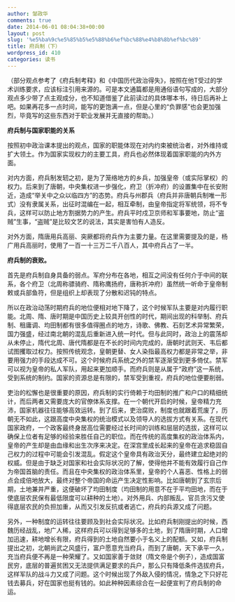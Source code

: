 ```yaml
---
author: 邹政华
comments: true
date: 2014-06-01 08:04:38+00:00
layout: post
slug: '%e5%ba%9c%e5%85%b5%e5%88%b6%ef%bc%88%e4%b8%8b%ef%bc%89'
title: 府兵制（下）
wordpress_id: 410
categories: 读书
---
```


（部分观点参考了《府兵制考释》和《中国历代政治得失》，按照在他T受过的学术训练要求，应该标注引用来源的。可是本文通篇都是用通俗语句写成的，大部分观点多少带了点主观成分，也不知道借鉴了此前读过的具体哪本书，待日后再补上吧。如果再花多一点时间，能写的更饱满一点，但是心里的“负罪感”也会更加强烈，毕竟写的这些东西对于职业发展并无直接的帮助。）

**府兵制与国家职能的关系**

按照初中政治课本提出的观点，国家的职能体现在对内约束被统治者，对外维持或扩大领土。作为国家实现权力的主要工具，府兵也必然体现着国家职能的内外方面。

对内方面，府兵制发轫之初，是为了笼络地方的乡兵，加强皇帝（或实际掌权）的权力。后来到了唐朝，中央集权进一步强化，府卫（折冲府）的设置集中在长安附近，造成“举关中之众以临四方”的态势。府兵与州郡兵（府兵并非唐朝兵制唯一形式）没有隶属关系，出征时混编在一起，相互牵制，由皇帝指定将军统领，将不专兵，这样可以防止地方割据势力的产生。府兵平时戍卫京师和军事要地，防止“盗贼”生事，“盗贼”是比较文艺的说法，其实是害怕有人造反。

对外方面，隋唐用兵高丽、突厥都将府兵作为主要力量。在这里需要提及的是，杨广用兵高丽时，使用了一百一十三万二千八百人，其中府兵占了一半。

**府兵制的衰败。**

首先是府兵制自身具备的弱点。军府分布在各地，相互之间没有任何介于中间的联系，各个府卫（北周称骠骑府、隋称鹰扬府，唐称折冲府）虽然统一听命于皇帝制敕或兵部鱼符，但是组织上却表现了分散和迟钝的特点。

所以在政治动荡时期府兵的地位便相对地下降了，这个时候军队主要是对内履行职能。北周、隋、唐时期是中国历史上较具开创性的时代，期间出现的科举制、府兵制、租庸调、均田制都有很多值得圈点的地方，诗歌、佛教、石刻艺术异常繁荣，国力强盛，经过南北朝的混乱后重新进入统一时代。但与此同时，政治上的震荡却从未停止，隋代北周、唐代隋都是在不长的时间内完成的，唐朝时武则天、韦后都试图攫取过权力。按照传统观念，皇朝更替、女人染指最高权力都是非常之举，非要用强力的手段达成不可。这个时候府兵系统之外的禁军逐渐受到更多倚仗。禁军可以视为皇帝的私人军队，用起来更加顺手。而府兵则是从属于“政府”这一系统，受到系统的制约。国家的资源总是有限的，禁军受到重视，府兵的地位便要削弱。

吏治的松懈也是很重要的原因，府兵制的实行倚赖于均田制的推广和户口的精细统计，而后两者又需要庞大的官僚体系支撑。在一个朝代开启的时候，皇帝精力充沛，国家机器往往能够高效运转。到了后来，吏治腐败，制度也就跟着荒废了，历朝无不如此，这跟高度中央集权的统治模式以及领导人的选拔方式有关系。在现代国家政府，一个政客最终身居高位需要经过长时间的训练和层层的选拔，这样可以确保上位者有足够的经验来胜任自己的职位。而在传统的高度集权的政治体系内，皇帝的产生却是由血缘和出生次序来决定。在深宫里成长起来的皇帝在追求稳固自己权力的过程中可能会引发混乱。假定这个皇帝具有政治天分，最终建立起绝对的权威。但是由于缺乏对国家和社会实际状况的了解，使得他并不能有效履行自己作为帝国首脑的责任。而且在中央集权的政治体系里，皇帝的个人喜恶、性格上的弱点会成倍地放大，最终对整个帝国的命运产生决定性影响。比如唐朝到了玄宗后期，土地兼并严重，这便破坏了均田制度（均田制的用意不在于平均田地，而在于使底层农民保有最低限度可以耕种的土地）。对外用兵、内部叛乱、官员贪污又使得底层农民的负担加重，从而又引发反抗或者逃亡，府兵的兵源又成了问题。

另外，一种制度的运转往往要顾及到社会实际状况。比如府兵制刚提出的时候，西魏历经战乱，地广人稀，这样府兵可以得到足够多的土地，到了隋唐时期，人口增加迅速，耕地增长有限，府兵得到的土地自然要小于名义上的配额。又如，府兵制提出之初，北朝尚武之风盛行，富户愿意充当府兵，而到了唐朝，天下承平一久，充当府兵便不再是一种荣耀了。又如国家善于敛财（隋文帝是个例子），造成国富民穷，底层的普遍贫困又无法提供满足要求的兵户，那么只有降低条件选拔府兵，这样军队的战斗力又成了问题。这个时候出现了外敌入侵的情况，情急之下只好花钱去募兵，好在国家也挺有钱的。如此种种因素综合在一起便宣判了府兵制的命运。
